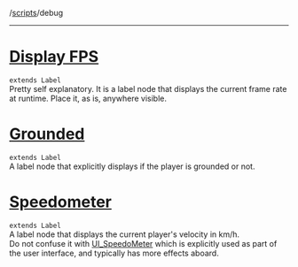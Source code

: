 /[scripts](../../../scripts_doc.md)/debug

---

# [Display FPS](display_fps.gd)

`extends Label`  
Pretty self explanatory. It is a label node that displays the current frame rate at runtime.
Place it, as is, anywhere visible.

# [Grounded](Grounded.cs)

`extends Label`  
A label node that explicitly displays if the player is grounded or not.

# [Speedometer](Speedometer.cs)

`extends Label`  
A label node that displays the current player's velocity in km/h.  
Do not confuse it with [UI_SpeedoMeter]() which is explicitly used as part of the user interface, and typically has more effects aboard.